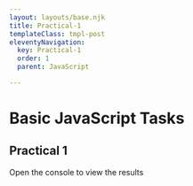 ```yaml
---
layout: layouts/base.njk
title: Practical-1
templateClass: tmpl-post
eleventyNavigation:
  key: Practical-1
  order: 1
  parent: JavaScript

---
```

<div class="container mt-4">
  <h1>Basic JavaScript Tasks</h1>
  <h2>Practical 1</h2> 
  <p>Open the  console to view the results</p> 
</div>
<script src="/js/practical-1-task-1.js"> </script>
<script src="/js/practical-1-task-2.js"> </script>
<script src="/js/practical-1-task-3.js"> </script>
